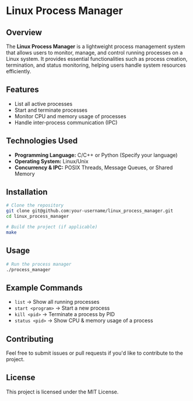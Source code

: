 # Linux Process Manager

## Overview
The **Linux Process Manager** is a lightweight process management system that allows users to monitor, manage, and control running processes on a Linux system. It provides essential functionalities such as process creation, termination, and status monitoring, helping users handle system resources efficiently.

## Features
- List all active processes
- Start and terminate processes
- Monitor CPU and memory usage of processes
- Handle inter-process communication (IPC)

## Technologies Used
- **Programming Language:** C/C++ or Python (Specify your language)
- **Operating System:** Linux/Unix
- **Concurrency & IPC:** POSIX Threads, Message Queues, or Shared Memory

## Installation
```bash
# Clone the repository
git clone git@github.com:your-username/linux_process_manager.git
cd linux_process_manager

# Build the project (if applicable)
make
```

## Usage
```bash
# Run the process manager
./process_manager
```

## Example Commands
- `list` → Show all running processes
- `start <program>` → Start a new process
- `kill <pid>` → Terminate a process by PID
- `status <pid>` → Show CPU & memory usage of a process

## Contributing
Feel free to submit issues or pull requests if you'd like to contribute to the project.

## License
This project is licensed under the MIT License.
